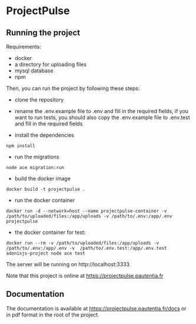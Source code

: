 # ProjectPulse

## Running the project


Requirements:

- docker
- a directory for uploading files
- mysql database
- npm

Then, you can run the project by following these steps:

- clone the repository
- rename the .env.example file to .env and fill in the required fields, if you want to run tests, you should also copy the .env.example file to .env.test and fill in the required fields

- install the dependencies

```
npm install
```

- run the migrations

```
node ace migration:run
```


- build the docker image

```
docker build -t projectpulse .
```

- run the docker container

```
docker run -d --network=host --name projectpulse-container -v /path/to/uploaded/files:/app/uploads -v /path/to/.env:/app/.env projectpulse
```

- the docker container for test:
    
```
docker run --rm -v /path/to/uploaded/files:/app/uploads -v /path/to/.env:/app/.env -v  /path/to/.env.test:/app/.env.test adonisjs-project node ace test
```

The server will be running on http://localhost:3333

Note that this project is online at https://projectpulse.pautentia.fr

## Documentation

The documentation is available at https://projectpulse.pautentia.fr/docs or in pdf format in the root of the project.




